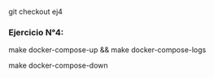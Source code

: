 git checkout ej4

### Ejercicio N°4:

make docker-compose-up && make docker-compose-logs

make docker-compose-down